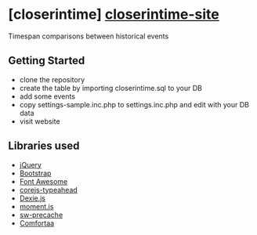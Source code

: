 [closerintime] [closerintime-site]
==================================
Timespan comparisons between historical events

<!-- section links -->

[closerintime-site]: https://closerinti.me

Getting Started
---------------
* clone the repository
* create the table by importing closerintime.sql to your DB
* add some events
* copy settings-sample.inc.php to settings.inc.php and edit with your DB data
* visit website

Libraries used
--------------
* [jQuery]
* [Bootstrap]
* [Font Awesome]
* [corejs-typeahead]
* [Dexie.js]
* [moment.js]
* [sw-precache]
* [Comfortaa]

<!-- section links -->
[jQuery]: https://jquery.com/
[Bootstrap]: http://getbootstrap.com/
[Font Awesome]: http://fontawesome.io/
[corejs-typeahead]: https://github.com/corejavascript/typeahead.js
[Dexie.js]: http://dexie.org/
[moment.js]: https://momentjs.com/
[sw-precache]: https://github.com/GoogleChrome/sw-precache
[Comfortaa]: http://www.dafont.com/it/comfortaa.font
